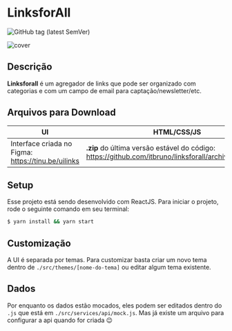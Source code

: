 # LinksforAll
![GitHub tag (latest SemVer)](https://img.shields.io/github/v/tag/itbruno/linksforall?label=version)

![cover](https://cldup.com/v6OkMOSwGX-2000x2000.jpeg)

## Descrição
**Linksforall** é um agregador de links que pode ser organizado com categorias e com um campo de email para captação/newsletter/etc.

## Arquivos para Download	
|UI|HTML/CSS/JS|	
|--|-----------|	
|Interface criada no Figma: https://tinu.be/uilinks|**.zip** do última versão estável do código: https://github.com/itbruno/linksforall/archive/master.zip|

## Setup
Esse projeto está sendo desenvolvido com ReactJS. Para iniciar o projeto, rode o seguinte comando em seu terminal:
```sh
$ yarn install && yarn start
```

## Customização
A UI é separada por temas. Para  customizar basta criar um novo tema dentro de `./src/themes/[nome-do-tema]` ou editar algum tema existente.

## Dados
Por enquanto os dados estão mocados, eles podem ser editados dentro do `.js` que está em `./src/services/api/mock.js`. Mas já existe um arquivo para configurar a api quando for criada 😉
